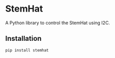 # StemHat

A Python library to control the StemHat using I2C.

## Installation

```bash
pip install stemhat